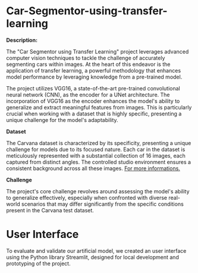 # Car-Segmentor-using-transfer-learning

**Description:**

The "Car Segmentor using Transfer Learning" project leverages advanced computer vision techniques to tackle the challenge of accurately segmenting cars within images. At the heart of this endeavor is the application of transfer learning, a powerful methodology that enhances model performance by leveraging knowledge from a pre-trained model.

The project utilizes VGG16, a state-of-the-art pre-trained convolutional neural network (CNN), as the encoder for a UNet architecture. The incorporation of VGG16 as the encoder enhances the model's ability to generalize and extract meaningful features from images. This is particularly crucial when working with a dataset that is highly specific, presenting a unique challenge for the model's adaptability.

**Dataset**

The Carvana dataset is characterized by its specificity, presenting a unique challenge for models due to its focused nature. Each car in the dataset is meticulously represented with a substantial collection of 16 images, each captured from distinct angles. The controlled studio environment ensures a consistent background across all these images.
[For more informations.](https://www.kaggle.com/c/carvana-image-masking-challenge/data)

**Challenge**

The project's core challenge revolves around assessing the model's ability to generalize effectively, especially when confronted with diverse real-world scenarios that may differ significantly from the specific conditions present in the Carvana test dataset. 

# User Interface
 To evaluate and validate our artificial model, we created an user interface using the Python library Streamlit, designed for local development and prototyping of the project.
